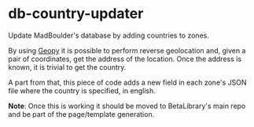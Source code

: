 # db-country-updater
Update MadBoulder's database by adding countries to zones. 

By using [Geopy](https://github.com/geopy/geopy) it is possible to perform reverse geolocation and, given a pair of coordinates, get the address of the location. Once the address is known, it is trivial to get the country. 

A part from that, this piece of code adds a new field in each zone's JSON file where the country is specified, in english.

**Note**:
Once this is working it should be moved to BetaLibrary's main repo and be part of the page/template generation.
